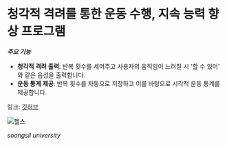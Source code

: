 # 청각적 격려를 통한 운동 수행, 지속 능력 향상 프로그램

***주요 기능***
- **청각적 격려 출력**: 반복 횟수를 세어주고 사용자의 움직임이 느려질 시 '할 수 있어' 와 같은 음성을 출력합니다.
- **운동 통계 제공**: 반복 횟수를 자동으로 저장하고 이를 바탕으로 시각적 운동 통계를 제공합니다.

링크: [깃허브](https://github.com/G63AMG-WOO/F80)

![헬스](https://www.popsci.co.kr/news/photo/202408/21780_12023_2116.jpg)






*soongsil university*
